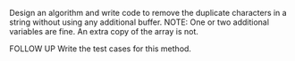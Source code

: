 Design an algorithm and write code to remove the duplicate characters in a 
string without using any additional buffer. NOTE: One or two additional 
variables are fine. An extra copy of the array is not.

FOLLOW UP
Write the test cases for this method.
